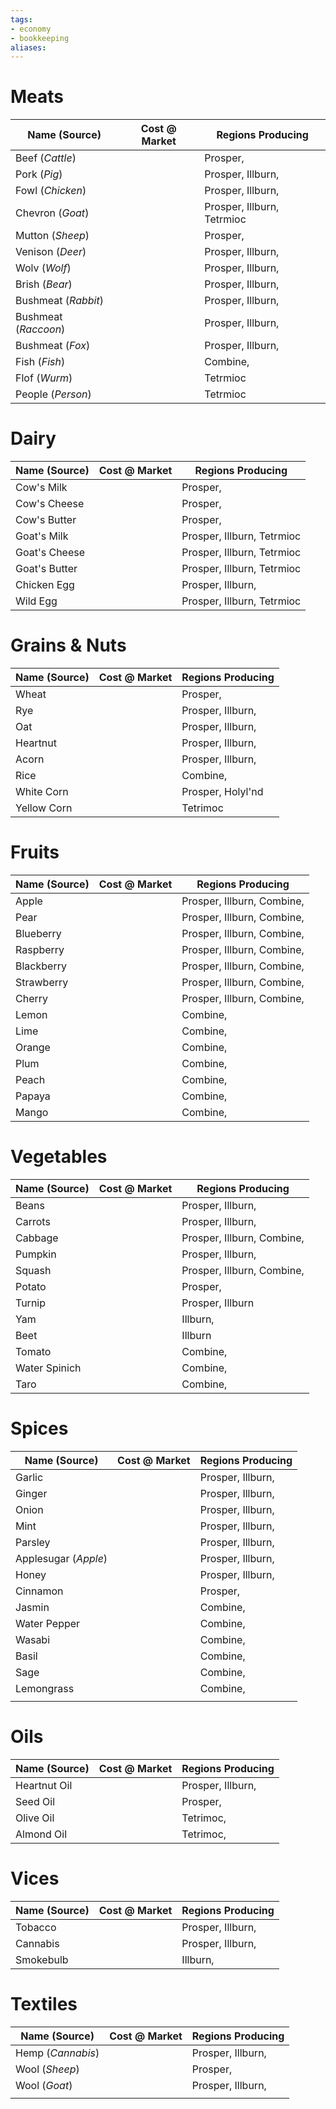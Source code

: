 ```yaml
---
tags:
- economy
- bookkeeping
aliases:
---
```


# Meats

| Name (Source)        | Cost @ Market | Regions Producing          |
| -------------------- | ------------- | -------------------------- |
| Beef (*Cattle*)      |               | Prosper,                   |
| Pork (*Pig*)         |               | Prosper, Illburn,          |
| Fowl (*Chicken*)     |               | Prosper, Illburn,          |
| Chevron (*Goat*)     |               | Prosper, Illburn, Tetrmioc |
| Mutton (*Sheep*)     |               | Prosper,                   |
| Venison (*Deer*)     |               | Prosper, Illburn,          |
| Wolv (*Wolf*)        |               | Prosper, Illburn,          |
| Brish (*Bear*)       |               | Prosper, Illburn,          |
| Bushmeat (*Rabbit*)  |               | Prosper, Illburn,          |
| Bushmeat (*Raccoon*) |               | Prosper, Illburn,          |
| Bushmeat (*Fox*)     |               | Prosper, Illburn,          |
| Fish (*Fish*)        |               | Combine,                   |
| Flof (*Wurm*)        |               | Tetrmioc                   |
| People (*Person*)    |               | Tetrmioc                           |

# Dairy

| Name (Source) | Cost @ Market | Regions Producing |
| ------------- | ------------- | ----------------- |
| Cow's Milk    |               | Prosper,          |
| Cow's Cheese  |               | Prosper,          |
| Cow's Butter  |               | Prosper,          |
| Goat's Milk   |               | Prosper, Illburn, Tetrmioc |
| Goat's Cheese |               | Prosper, Illburn, Tetrmioc |
| Goat's Butter |               | Prosper, Illburn, Tetrmioc |
| Chicken Egg   |               | Prosper, Illburn, |
| Wild Egg      |               | Prosper, Illburn, Tetrmioc |

# Grains & Nuts

| Name (Source) | Cost @ Market | Regions Producing |
| ------------- | ------------- | ----------------- |
| Wheat         |               | Prosper,          |
| Rye           |               | Prosper, Illburn, |
| Oat           |               | Prosper, Illburn, |
| Heartnut      |               | Prosper, Illburn, |
| Acorn         |               | Prosper, Illburn, |
| Rice          |               | Combine,          |
| White Corn    |               | Prosper, Holyl'nd |
| Yellow Corn   |               | Tetrimoc                  |

# Fruits

| Name (Source) | Cost @ Market | Regions Producing |
| ------------- | ------------- | ----------------- |
| Apple         |               | Prosper, Illburn, Combine, |
| Pear          |               | Prosper, Illburn, Combine, |
| Blueberry     |               | Prosper, Illburn, Combine, |
| Raspberry     |               | Prosper, Illburn, Combine, |
| Blackberry    |               | Prosper, Illburn, Combine, |
| Strawberry    |               | Prosper, Illburn, Combine, |
| Cherry        |               | Prosper, Illburn, Combine, |
| Lemon         |               | Combine,          |
| Lime          |               | Combine,          |
| Orange        |               | Combine,          |
| Plum          |               | Combine,          |
| Peach         |               | Combine,          |
| Papaya        |               | Combine,          |
| Mango         |               | Combine,          |

# Vegetables

| Name (Source) | Cost @ Market | Regions Producing          |
| ------------- | ------------- | -------------------------- |
| Beans         |               | Prosper, Illburn,          |
| Carrots       |               | Prosper, Illburn,          |
| Cabbage       |               | Prosper, Illburn, Combine, |
| Pumpkin       |               | Prosper, Illburn,          |
| Squash        |               | Prosper, Illburn, Combine, |
| Potato        |               | Prosper,                   |
| Turnip        |               | Prosper, Illburn           |
| Yam           |               | Illburn,                   |
| Beet          |               | Illburn                    |
| Tomato        |               | Combine,                   |
| Water Spinich |               | Combine,                   |
| Taro          |               | Combine,                   |

# Spices

| Name (Source)        | Cost @ Market | Regions Producing |
| -------------------- | ------------- | ----------------- |
| Garlic               |               | Prosper, Illburn, |
| Ginger               |               | Prosper, Illburn, |
| Onion                |               | Prosper, Illburn, |
| Mint                 |               | Prosper, Illburn, |
| Parsley              |               | Prosper, Illburn, |
| Applesugar (*Apple*) |               | Prosper, Illburn, |
| Honey                |               | Prosper, Illburn, |
| Cinnamon             |               | Prosper,          |
| Jasmin               |               | Combine,          |
| Water Pepper         |               | Combine,          |
| Wasabi               |               | Combine,          |
| Basil                |               | Combine,          |
| Sage                 |               | Combine,          |
| Lemongrass           |               | Combine,          |
|                      |               |                   |

# Oils

| Name (Source) | Cost @ Market | Regions Producing |
| ------------- | ------------- | ----------------- |
| Heartnut Oil  |               | Prosper, Illburn, |
| Seed Oil      |               | Prosper,          |
| Olive Oil     |               | Tetrimoc,         |
| Almond Oil    |               | Tetrimoc,                  |

# Vices

| Name (Source) | Cost @ Market | Regions Producing |
| ------------- | ------------- | ----------------- |
| Tobacco       |               | Prosper, Illburn, |
| Cannabis      |               | Prosper, Illburn, |
| Smokebulb     |               | Illburn,                  |

# Textiles

| Name (Source)     | Cost @ Market | Regions Producing |
| ----------------- | ------------- | ----------------- |
| Hemp (*Cannabis*) |               | Prosper, Illburn, |
| Wool (*Sheep*)    |               | Prosper,          |
| Wool (*Goat*)     |               | Prosper, Illburn, |
|                   |               |                   |

